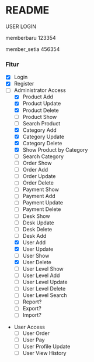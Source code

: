 # README
USER LOGIN

memberbaru
123354

member_setia
456354
  
### Fitur
- [x] Login
- [x] Register
- [ ] Administrator Access
  - [x] Product Add
  - [x] Product Update
  - [x] Product Delete
  - [ ] Product Show
  - [ ] Search Product
  - [x] Category Add
  - [x] Category Update
  - [x] Category Delete
  - [x] Show Product by Category
  - [ ] Search Category
  - [ ] Order Show
  - [ ] Order Add
  - [ ] Order Update
  - [ ] Order Delete
  - [ ] Payment Show
  - [ ] Payment Add
  - [ ] Payment Update
  - [ ] Payment Delete
  - [ ] Desk Show
  - [ ] Desk Update 
  - [ ] Desk Delete
  - [ ] Desk Add
  - [X] User Add
  - [X] User Update
  - [ ] User Show
  - [X] User Delete
  - [ ] User Level Show
  - [ ] User Level Add
  - [ ] User Level Update
  - [ ] User Level Delete
  - [ ] User Level Search
  - [ ] Report?
  - [ ] Export?
  - [ ] Import?
  
- User Access 
  - [ ] User Order 
  - [ ] User Pay
  - [ ] User Profile Update
  - [ ] User View History   
